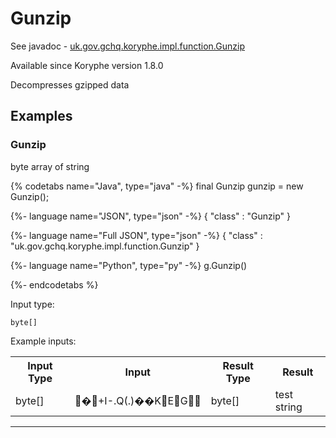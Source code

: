 # Gunzip
See javadoc - [uk.gov.gchq.koryphe.impl.function.Gunzip](ref://../../javadoc/koryphe/uk/gov/gchq/koryphe/impl/function/Gunzip.html)

Available since Koryphe version 1.8.0

Decompresses gzipped data

## Examples

### Gunzip

byte array of string


{% codetabs name="Java", type="java" -%}
final Gunzip gunzip = new Gunzip();

{%- language name="JSON", type="json" -%}
{
  "class" : "Gunzip"
}

{%- language name="Full JSON", type="json" -%}
{
  "class" : "uk.gov.gchq.koryphe.impl.function.Gunzip"
}

{%- language name="Python", type="py" -%}
g.Gunzip()

{%- endcodetabs %}

Input type:

```
byte[]
```

Example inputs:
<table style="display: block;">
<tr><th>Input Type</th><th>Input</th><th>Result Type</th><th>Result</th></tr>
<tr><td>byte[]</td><td>�       +I-.Q(.)��K EG   </td><td>byte[]</td><td>test string</td></tr>
</table>

-----------------------------------------------


